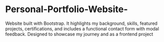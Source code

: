 # Personal-Portfolio-Website-
Website built with Bootstrap. It highlights my background, skills, featured projects, certifications, and includes a functional contact form with modal feedback. Designed to showcase my journey and as a frontend project
